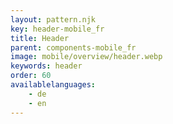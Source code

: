 ```yaml
---
layout: pattern.njk
key: header-mobile_fr
title: Header
parent: components-mobile_fr
image: mobile/overview/header.webp
keywords: header
order: 60
availablelanguages: 
    - de
    - en
---
```


